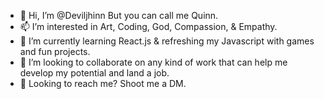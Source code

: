 - 🪬 Hi, I’m @Deviljhinn But you can call me Quinn.
- 📫 I’m interested in Art, Coding, God, Compassion, & Empathy.
- 🌱 I’m currently learning React.js & refreshing my Javascript with games and fun projects.
- 💞️ I’m looking to collaborate on any kind of work that can help me develop my potential and land a job.
- 👀 Looking to reach me? Shoot me a DM.

<!---
Deviljhinn/Deviljhinn is a ✨ special ✨ repository because its `README.md` (this file) appears on your GitHub profile.
You can click the Preview link to take a look at your changes.
--->

